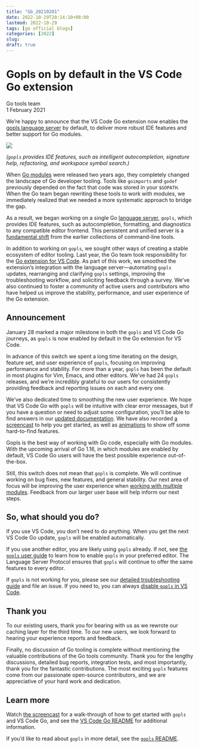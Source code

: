 ```yaml
---
title: "Gb_20210201"
date: 2022-10-29T20:14:10+08:00
lastmod: 2022-10-29
tags: [go official blogs]
categories: [2022]
slug:
draft: true
---
```

# Gopls on by default in the VS Code Go extension

Go tools team  
1 February 2021

We’re happy to announce that the VS Code Go extension now enables the [gopls language server](https://github.com/golang/tools/blob/master/gopls/README.md) by default, to deliver more robust IDE features and better support for Go modules.

![](gopls/features.gif)

_(`gopls` provides IDE features, such as intelligent autocompletion, signature help, refactoring, and workspace symbol search.)_

When [Go modules](https://go.dev/blog/using-go-modules) were released two years ago, they completely changed the landscape of Go developer tooling. Tools like `goimports` and `godef` previously depended on the fact that code was stored in your `$GOPATH`. When the Go team began rewriting these tools to work with modules, we immediately realized that we needed a more systematic approach to bridge the gap.

As a result, we began working on a single Go [language server](https://microsoft.github.io/language-server-protocol/), `gopls`, which provides IDE features, such as autocompletion, formatting, and diagnostics to any compatible editor frontend. This persistent and unified server is a [fundamental shift](https://www.youtube.com/watch?v=EFJfdWzBHwE&t=1s) from the earlier collections of command-line tools.

In addition to working on `gopls`, we sought other ways of creating a stable ecosystem of editor tooling. Last year, the Go team took responsibility for the [Go extension for VS Code](https://blog.golang.org/vscode-go). As part of this work, we smoothed the extension’s integration with the language server—automating `gopls` updates, rearranging and clarifying `gopls` settings, improving the troubleshooting workflow, and soliciting feedback through a survey. We’ve also continued to foster a community of active users and contributors who have helped us improve the stability, performance, and user experience of the Go extension.

## Announcement

January 28 marked a major milestone in both the `gopls` and VS Code Go journeys, as `gopls` is now enabled by default in the Go extension for VS Code.

In advance of this switch we spent a long time iterating on the design, feature set, and user experience of `gopls`, focusing on improving performance and stability. For more than a year, `gopls` has been the default in most plugins for Vim, Emacs, and other editors. We’ve had 24 `gopls` releases, and we’re incredibly grateful to our users for consistently providing feedback and reporting issues on each and every one.

We’ve also dedicated time to smoothing the new user experience. We hope that VS Code Go with `gopls` will be intuitive with clear error messages, but if you have a question or need to adjust some configuration, you’ll be able to find answers in our [updated documentation](https://github.com/golang/vscode-go/blob/master/README.md). We have also recorded [a screencast](https://www.youtube.com/watch?v=1MXIGYrMk80) to help you get started, as well as [animations](https://github.com/golang/vscode-go/blob/master/docs/features.md) to show off some hard-to-find features.

Gopls is the best way of working with Go code, especially with Go modules. With the upcoming arrival of Go 1.16, in which modules are enabled by default, VS Code Go users will have the best possible experience out-of-the-box.

Still, this switch does not mean that `gopls` is complete. We will continue working on bug fixes, new features, and general stability. Our next area of focus will be improving the user experience when [working with multiple modules](https://github.com/golang/tools/blob/master/gopls/doc/workspace.md). Feedback from our larger user base will help inform our next steps.

## So, what should you do?

If you use VS Code, you don’t need to do anything. When you get the next VS Code Go update, `gopls` will be enabled automatically.

If you use another editor, you are likely using `gopls` already. If not, see [the `gopls` user guide](https://github.com/golang/tools/blob/master/gopls/README.md) to learn how to enable `gopls` in your preferred editor. The Language Server Protocol ensures that `gopls` will continue to offer the same features to every editor.

If `gopls` is not working for you, please see our [detailed troubleshooting guide](https://github.com/golang/vscode-go/blob/master/docs/troubleshooting.md) and file an issue. If you need to, you can always [disable `gopls` in VS Code](https://github.com/golang/vscode-go/blob/master/docs/settings.md#gouselanguageserver).

## Thank you

To our existing users, thank you for bearing with us as we rewrote our caching layer for the third time. To our new users, we look forward to hearing your experience reports and feedback.

Finally, no discussion of Go tooling is complete without mentioning the valuable contributions of the Go tools community. Thank you for the lengthy discussions, detailed bug reports, integration tests, and most importantly, thank you for the fantastic contributions. The most exciting `gopls` features come from our passionate open-source contributors, and we are appreciative of your hard work and dedication.

## Learn more

Watch [the screencast](https://www.youtube.com/watch?v=1MXIGYrMk80) for a walk-through of how to get started with `gopls` and VS Code Go, and see the [VS Code Go README](https://github.com/golang/vscode-go/blob/master/README.md) for additional information.

If you’d like to read about `gopls` in more detail, see the [`gopls` README](https://github.com/golang/tools/blob/master/gopls/README.md).
